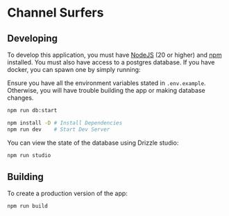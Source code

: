 # Channel Surfers

## Developing

To develop this application, you must have [NodeJS](https://nodejs.org) (20 or higher) and [npm](https://www.npmjs.com/) installed.
You must also have access to a postgres database. If you have docker, you can spawn one by simply running:

Ensure you have all the environment variables stated in `.env.example`. Otherwise, you will have trouble building the app or making
database changes.

```sh
npm run db:start
```

```sh
npm install -D # Install Dependencies
npm run dev    # Start Dev Server
```

You can view the state of the database using Drizzle studio:

```sh
npm run studio
```

## Building

To create a production version of the app:

```bash
npm run build
```
